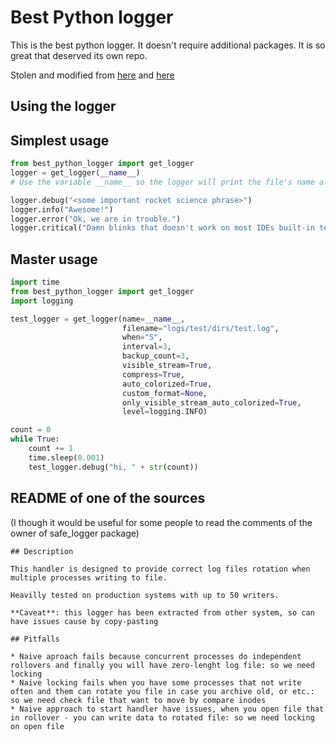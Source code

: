 # Best Python logger

This is the best python logger. 
It doesn't require additional packages. 
It is so great that deserved its own repo.

Stolen and modified from [here](https://stackoverflow.com/a/56944256/12603421) and [here](https://github.com/cybergrind/safe_logger)
## Using the logger

## Simplest usage
```python
from best_python_logger import get_logger
logger = get_logger(__name__)
# Use the variable __name__ so the logger will print the file's name also

logger.debug("<some important rocket science phrase>")
logger.info("Awesome!")
logger.error("Ok, we are in trouble.")
logger.critical("Damn blinks that doesn't work on most IDEs built-in terminals..")
```

## Master usage
```python
import time
from best_python_logger import get_logger
import logging

test_logger = get_logger(name=__name__,
                         filename="logs/test/dirs/test.log",
                         when="S",
                         interval=3,
                         backup_count=3,
                         visible_stream=True,
                         compress=True,
                         auto_colorized=True,
                         custom_format=None,
                         only_visible_stream_auto_colorized=True,
                         level=logging.INFO)

count = 0
while True:
    count += 1
    time.sleep(0.001)
    test_logger.debug("hi, " + str(count))
```



## README of one of the sources 

(I though it would be useful for some people to read the comments of the owner of safe_logger package)
```
## Description

This handler is designed to provide correct log files rotation when multiple processes writing to file.

Heavilly tested on production systems with up to 50 writers.

**Caveat**: this logger has been extracted from other system, so can have issues cause by copy-pasting

## Pitfalls

* Naive aproach fails because concurrent processes do independent rollovers and finally you will have zero-lenght log file: so we need locking
* Naive locking fails when you have some processes that not write often and them can rotate you file in case you archive old, or etc.: so we need check file that want to move by compare inodes
* Naive approach to start handler have issues, when you open file that in rollover - you can write data to rotated file: so we need locking on open file
```

